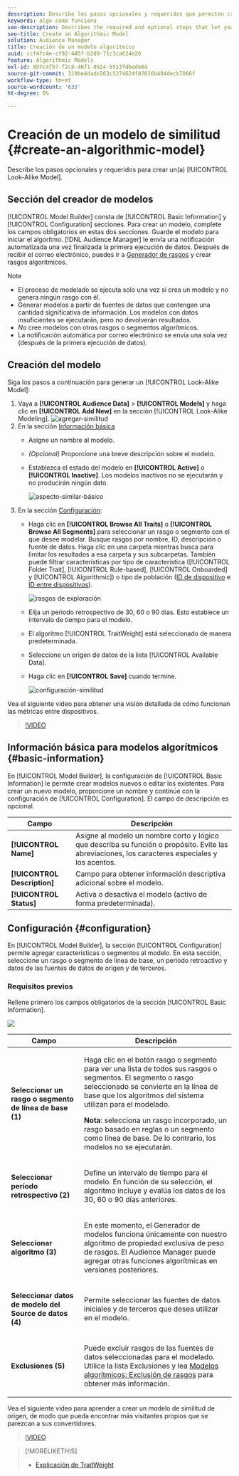 ```yaml
---
description: Describe los pasos opcionales y requeridos que permiten crear un modelo algorítmico en el Generador de modelos.
keywords: algo cómo funciona
seo-description: Describes the required and optional steps that let you create an algorithmic model in Model Builder.
seo-title: Create an Algorithmic Model
solution: Audience Manager
title: Creación de un modelo algorítmico
uuid: ccf4fc4e-cf92-445f-b2d9-71c3ca624e26
feature: Algorithmic Models
exl-id: 8b7c4f57-f2c8-46f1-8924-5513fd6ede04
source-git-commit: 319be4dade263c5274624f07616b404decb7066f
workflow-type: tm+mt
source-wordcount: '633'
ht-degree: 0%

---
```


# Creación de un modelo de similitud {#create-an-algorithmic-model}

Describe los pasos opcionales y requeridos para crear un(a) [!UICONTROL Look-Alike Model].

## Sección del creador de modelos

[!UICONTROL Model Builder] consta de [!UICONTROL Basic Information] y [!UICONTROL Configuration] secciones. Para crear un modelo, complete los campos obligatorios en estas dos secciones. Guarde el modelo para iniciar el algoritmo. [!DNL Audience Manager] le envía una notificación automatizada una vez finalizada la primera ejecución de datos. Después de recibir el correo electrónico, puedes ir a [Generador de rasgos](../../features/traits/about-trait-builder.md) y crear rasgos algorítmicos.

>[!NOTE]
>
>* El proceso de modelado se ejecuta solo una vez si crea un modelo y no genera ningún rasgo con él.
>* Generar modelos a partir de fuentes de datos que contengan una cantidad significativa de información. Los modelos con datos insuficientes se ejecutarán, pero no devolverán resultados.
>* *No* cree modelos con otros rasgos o segmentos algorítmicos.
>* La notificación automática por correo electrónico se envía una sola vez (después de la primera ejecución de datos).

## Creación del modelo

Siga los pasos a continuación para generar un [!UICONTROL Look-Alike Model]:

1. Vaya a **[!UICONTROL Audience Data]** > **[!UICONTROL Models]** y haga clic en **[!UICONTROL Add New]** en la sección [!UICONTROL Look-Alike Modeling].
   ![agregar-similitud](assets/look-alike-add.png)
1. En la sección [Información básica](../../features/algorithmic-models/create-model.md#basic-information)
   * Asigne un nombre al modelo.
   * *(Opcional)* Proporcione una breve descripción sobre el modelo.
   * Establezca el estado del modelo en **[!UICONTROL Active]** o **[!UICONTROL Inactive]**. Los modelos inactivos no se ejecutarán y no producirán ningún dato.

     ![aspecto-similar-básico](assets/look-alike-basic.png)
1. En la sección [Configuración](../../features/algorithmic-models/create-model.md#configuration):
   * Haga clic en **[!UICONTROL Browse All Traits]** o **[!UICONTROL Browse All Segments]** para seleccionar un rasgo o segmento con el que desee modelar. Busque rasgos por nombre, ID, descripción o fuente de datos. Haga clic en una carpeta mientras busca para limitar los resultados a esa carpeta y sus subcarpetas. También puede filtrar características por tipo de característica ([!UICONTROL Folder Trait], [!UICONTROL Rule-based], [!UICONTROL Onboarded] y [!UICONTROL Algorithmic]) o tipo de población ([ID de dispositivo](../../reference/ids-in-aam.md) e [ID entre dispositivos](../../reference/ids-in-aam.md)).

     ![rasgos de exploración](assets/browse-traits.png)
   * Elija un periodo retrospectivo de 30, 60 o 90 días. Esto establece un intervalo de tiempo para el modelo.
   * El algoritmo [!UICONTROL TraitWeight] está seleccionado de manera predeterminada.
   * Seleccione un origen de datos de la lista [!UICONTROL Available Data].
   * Haga clic en **[!UICONTROL Save]** cuando termine.

     ![configuración-similitud](assets/look-alike-configuration.png)

Vea el siguiente vídeo para obtener una visión detallada de cómo funcionan las métricas entre dispositivos.

>[!VIDEO](https://experienceleague.adobe.com/docs/audience-manager-learn/tutorials/build-and-manage-audiences/profile-merge/understanding-cross-device-metrics-in-audience-manager.html?lang=es)

## Información básica para modelos algorítmicos {#basic-information}

<!-- r_model_basic.xml -->

En [!UICONTROL Model Builder], la configuración de [!UICONTROL Basic Information] le permite crear modelos nuevos o editar los existentes. Para crear un nuevo modelo, proporcione un nombre y continúe con la configuración de [!UICONTROL Configuration]. El campo de descripción es opcional.

| Campo | Descripción |
|---|---|
| **[!UICONTROL Name]** | Asigne al modelo un nombre corto y lógico que describa su función o propósito. Evite las abreviaciones, los caracteres especiales y los acentos. |
| **[!UICONTROL Description]** | Campo para obtener información descriptiva adicional sobre el modelo. |
| **[!UICONTROL Status]** | Activa o desactiva el modelo (activo de forma predeterminada). |

## Configuración {#configuration}

En [!UICONTROL Model Builder], la sección [!UICONTROL Configuration] permite agregar características o segmentos al modelo. En esta sección, seleccione un rasgo o segmento de línea de base, un período retroactivo y datos de las fuentes de datos de origen y de terceros.

<!-- r_model_configuration.xml -->

### Requisitos previos

Rellene primero los campos obligatorios de la sección [!UICONTROL Basic Information].

![](assets/lam_exclude_traits_numbered.png)

<table id="table_7A6BE5E5498D4776A30323B743954150"> 
 <thead> 
  <tr> 
   <th colname="col1" class="entry"> Campo </th> 
   <th colname="col2" class="entry"> Descripción </th> 
  </tr> 
 </thead>
 <tbody> 
  <tr> 
   <td colname="col1"> <p><b>Seleccionar un rasgo o segmento de línea de base (1)</b> </p> </td> 
   <td colname="col2"> <p>Haga clic en el botón rasgo o segmento para ver una lista de todos sus rasgos o segmentos. El segmento o rasgo seleccionado se convierte en la línea de base que los algoritmos del sistema utilizan para el modelado. </p> <p> <p><b>Nota</b>: selecciona un rasgo incorporado, un rasgo basado en reglas o un segmento como línea de base. De lo contrario, los modelos no se ejecutarán. </p> </p> </td> 
  </tr> 
  <tr> 
   <td colname="col1"> <p><b>Seleccionar período retrospectivo (2)</b> </p> </td> 
   <td colname="col2"> <p>Define un intervalo de tiempo para el modelo. En función de su selección, el algoritmo incluye y evalúa los datos de los 30, 60 o 90 días anteriores. </p> </td> 
  </tr> 
  <tr> 
   <td colname="col1"> <p><b>Seleccionar algoritmo (3)</b> </p> </td> 
   <td colname="col2"> <p>En este momento, el Generador de modelos funciona únicamente con nuestro algoritmo <span class="keyword"> de propiedad exclusiva de peso de rasgos</span>. El Audience Manager <span class="keyword"> </span> puede agregar otras funciones algorítmicas en versiones posteriores. </p> </td>
  </tr>
  <tr> 
   <td colname="col1"> <p><b>Seleccionar datos de modelo del Source de datos (4)</b> </p> </td> 
   <td colname="col2"> <p>Permite seleccionar las fuentes de datos iniciales y de terceros que desea utilizar en el modelo. </p> </td>
  </tr> 
  <tr> 
   <td colname="col1"> <p><b>Exclusiones (5)</b> </p> </td> 
   <td colname="col2"> <p>Puede excluir rasgos de las fuentes de datos seleccionadas para el modelado. Utilice la lista <span class="wintitle"> Exclusiones</span> y lea <a href="../../features/algorithmic-models/trait-exclusion-algo-models.md"> Modelos algorítmicos: Exclusión de rasgos</a> para obtener más información. </p> </td>
  </tr> 
 </tbody>
</table>

Vea el siguiente vídeo para aprender a crear un modelo de similitud de origen, de modo que pueda encontrar más visitantes propios que se parezcan a sus convertidores.

>[!VIDEO](https://video.tv.adobe.com/v/23504/)

>[!MORELIKETHIS]
>
>* [Explicación de TraitWeight](../../features/algorithmic-models/understanding-models.md#understanding-traitweight)
